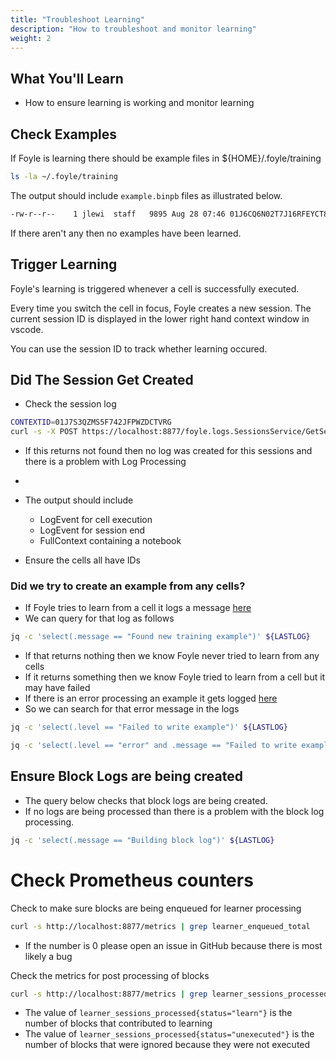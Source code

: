 ```yaml
---
title: "Troubleshoot Learning"
description: "How to troubleshoot and monitor learning"
weight: 2
---
```


## What You'll Learn

* How to ensure learning is working and monitor learning

## Check Examples

If Foyle is learning there should be example files in ${HOME}/.foyle/training

```sh
ls -la ~/.foyle/training
```

The output should include `example.binpb` files as illustrated below.

```sh
-rw-r--r--    1 jlewi  staff   9895 Aug 28 07:46 01J6CQ6N02T7J16RFEYCT8KYWP.example.binpb
```

If there aren't any then no examples have been learned.

## Trigger Learning

Foyle's learning is triggered whenever a cell is successfully executed.

Every time you switch the cell in focus, Foyle creates a new session. 
The current session ID is displayed in the lower right hand context window
in vscode.

You can use the session ID to track whether learning occured.

## Did The Session Get Created

* Check the session log

```bash
CONTEXTID=01J7S3QZMS5F742JFPWZDCTVRG
curl -s -X POST https://localhost:8877/foyle.logs.SessionsService/GetSession -H "Content-Type: application/json" -d "{\"contextId\": \"${CONTEXTID}\"}" | jq.
```

* If this returns not found then no log was created for this sessions and there is a problem with Log Processing
* 
* The output should include

   * LogEvent for cell execution
   * LogEvent for session end
   * FullContext containing a notebook

* Ensure the cells all have IDs 


### Did we try to create an example from any cells?

* If Foyle tries to learn from a cell it logs a message [here](https://github.com/jlewi/foyle/blob/4288e91ac805b46103d94230b32dd1bc2f957095/app/pkg/learn/learner.go#L155)
* We can query for that log as follows

```bash
jq -c 'select(.message == "Found new training example")' ${LASTLOG}
```

* If that returns nothing then we know Foyle never tried to learn from any cells
* If it returns something then we know Foyle tried to learn from a cell but it may have failed
* If there is an error processing an example it gets logged [here](https://github.com/jlewi/foyle/blob/4288e91ac805b46103d94230b32dd1bc2f957095/app/pkg/learn/learner.go#L205)
* So we can search for that error message in the logs

```bash
jq -c 'select(.level == "Failed to write example")' ${LASTLOG}
```

```bash
jq -c 'select(.level == "error" and .message == "Failed to write example")' ${LASTLOG}
```

## Ensure Block Logs are being created

* The query below checks that block logs are being created.
* If no logs are being processed than there is a problem with the block log processing.

```bash
jq -c 'select(.message == "Building block log")' ${LASTLOG}
```

# Check Prometheus counters

Check to make sure blocks are being enqueued for learner processing

```bash
curl -s http://localhost:8877/metrics | grep learner_enqueued_total 
```

* If the number is 0 please open an issue in GitHub because there is most likely a bug

Check the metrics for post processing of blocks 

```bash
curl -s http://localhost:8877/metrics | grep learner_sessions_processed
```

* The value of `learner_sessions_processed{status="learn"}` is the number of blocks that contributed to learning
* The value of `learner_sessions_processed{status="unexecuted"}` is the number of blocks that were ignored because they were not executed
